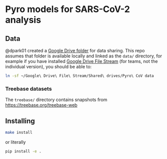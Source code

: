 # Pyro models for SARS-CoV-2 analysis

## Data

@dpark01 created a [Google Drive folder]() for data sharing.
This repo assumes that folder is available locally and linked as the `data/` directory, for example if you have installed [Google Drive File Stream](https://www.google.com/drive/download/) (for teams, not the individual version), you should be able to:
```sh
ln -sf ~/Google\ Drive\ File\ Stream/Shared\ drives/Pyro\ CoV data
```

### Treebase datasets

The `treebase/` directory contains snapshots from https://treebase.org/treebase-web

## Installing

```sh
make install
```
or literally
```sh
pip install -e .
```
